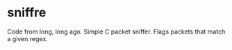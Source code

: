 sniffre
=======

Code from long, long ago. Simple C packet sniffer. Flags packets that match a given regex.
